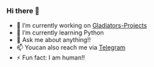 ### Hi there 👋



- 🔭 I’m currently working on [Gladiators-Projects](https://github.com/Gladiators-Projects)
- 🌱 I’m currently learning Python
- 💬 Ask me about anything!!
- 📫 Youcan also reach me via [Telegram](https://t.me/Pika_Pika_Pikachuuu)
- ⚡ Fun fact: I am human!!

